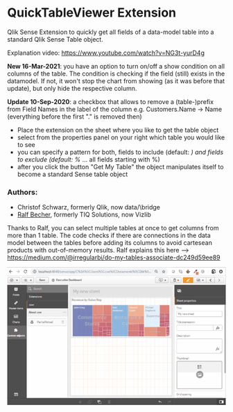 # QuickTableViewer Extension
Qlik Sense Extension to quickly get all fields of a data-model table into a standard Qlik Sense Table object.

Explanation video: https://www.youtube.com/watch?v=NG3t-yurD4g

**New 16-Mar-2021**: you have an option to turn on/off a show condition on all columns of the table. The condition is checking if the field (still) exists in the datamodel.
If not, it won't stop the chart from showing (as it was before that update), but only hide the respective column.

**Update 10-Sep-2020**: a checkbox that allows to remove a (table-)prefix from Field Names in the label of the column e.g. Customers.Name -> Name 
(everything before the first "." is removed then)

* Place the extension on the sheet where you like to get the table object
* select from the properties panel on your right which table you would like to see
* you can specify a pattern for both, fields to include (default: *) and fields to exclude (default: %* ... all fields starting with %)
* after you click the button "Get My Table" the object manipulates itself to become a standard Sense table object

### Authors: 
 - Christof Schwarz, formerly Qlik, now data/\bridge
 - [Ralf Becher](https://github.com/ralfbecher), formerly TIQ Solutions, now Vizlib

Thanks to Ralf, you can select multiple tables at once to get columns from more than 1 table. The code checks if there are connections in 
the data model between the tables before adding its columns to avoid cartesean products with out-of-memory results. Ralf explains this 
here --> https://medium.com/@irregularbi/do-my-tables-associate-dc249d59ee89

![alt text](https://github.com/ChristofSchwarz/pics/raw/master/quicktableview.gif "Screenshot")
